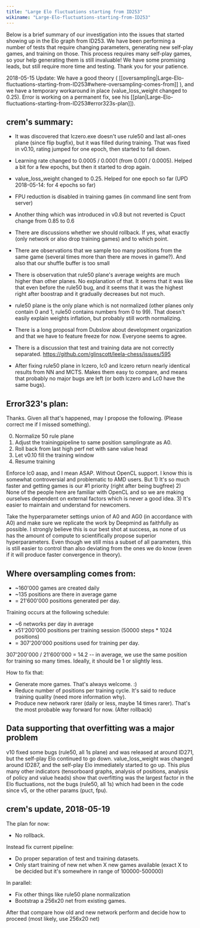 ```yaml
---
title: "Large Elo fluctuations starting from ID253"
wikiname: "Large-Elo-fluctuations-starting-from-ID253"
---
```

Below is a brief summary of our investigation into the issues that started showing up in the Elo graph from ID253. We have been performing a number of tests that require changing parameters, generating new self-play games, and training on those. This process requires many self-play games, so your help generating them is still invaluable! We have some promising leads, but still require more time and testing. Thank you for your patience.

2018-05-15 Update: We have a good theory ( [[oversampling|Large-Elo-fluctuations-starting-from-ID253#where-oversampling-comes-from]] ), and we have a temporary workaround in place (value_loss_weight changed to 0.25). Error is working on a permanent fix, see his [[plan|Large-Elo-fluctuations-starting-from-ID253#error323s-plan]]).

## crem's summary:
* It was discovered that lczero.exe doesn't use rule50 and last all-ones plane (since flip bugfix), but it was filled during training. That was fixed in v0.10, rating jumped for one epoch, then started to fall down.
* Learning rate changed to 0.0005 / 0.0001 (from 0.001 / 0.0005). Helped a bit for a few epochs, but then it started to drop again.
* value_loss_weight changed to 0.25. Helped for one epoch so far (UPD 2018-05-14: for 4 epochs so far)
* FPU reduction is disabled in training games (in command line sent from server)
* Another thing which was introduced in v0.8 but not reverted is Cpuct change from 0.85 to 0.6

* There are discussions whether we should rollback. If yes, what exactly (only network or also drop training games) and to which point.
* There are observations that we sample too many positions from the same game (several times more than there are moves in game?). And also that our shuffle buffer is too small
* There is observation that rule50 plane's average weights are much higher than other planes. No explanation of that. It seems that it was like that even before the rule50 bug, and it seems that it was the highest right after boostrap and it gradually decreases but not much.
* rule50 plane is the only plane which is not normalized (other planes only contain 0 and 1, rule50 contains numbers from 0 to 99). That doesn't easily explain weights inflation, but probably still worth normalizing.
* There is a long proposal from Dubslow about development organization and that we have to feature freeze for now. Everyone seems to agree.
* There is a discussion that test and training data are not correctly separated. https://github.com/glinscott/leela-chess/issues/595
* After fixing rule50 plane in lczero, lc0 and lczero return nearly identical results from NN and MCTS. Makes them easy to compare, and means that probably no major bugs are left (or both lczero and Lc0 have the same bugs).

## Error323's plan:
Thanks. Given all that's happened, may I propose the following. (Please correct me if I missed something).

0. Normalize 50 rule plane 
1. Adjust the trainingpipeline to same position samplingrate as A0. 
2. Roll back from last high perf net with sane value head 
3. Let v0.10 fill the training window 
4. Resume training 

Enforce lc0 asap, and I mean ASAP. Without OpenCL support. I know this is somewhat controversial and problematic to AMD users. But 1) It's so much faster and getting games is our #1 priority (right after being bugfree) 2) None of the people here are familiar with OpenCL and so we are making ourselves dependent on external factors which is never a good idea. 3) It's easier to maintain and understand for newcomers. 

Take the hyperparameter settings union of A0 and AG0 (in accordance with A0) and make sure we replicate the work by Deepmind as faithfully as possible. I strongly believe this is our best shot at success, as none of us has the amount of compute to scientifically propose superior hyperparameters. Even though we still miss a subset of all parameters, this is still easier to control than also deviating from the ones we do know (even if it will produce faster convergence in theory).

## Where oversampling comes from:
* ~160'000 games are created daily
* ~135 positions are there in average game
* = 21'600'000 positions generated per day.

Training occurs at the following schedule:
* ~6 networks per day in average
* x51'200'000 positions per training session (50000 steps * 1024 positions)
* = 307'200'000 positions used for training per day.

307'200'000 / 21'600'000 = 14.2  -- in average, we use the same position for training so many times.
Ideally, it should be 1 or slightly less.

How to fix that:
* Generate more games. That's always welcome. :)
* Reduce number of positions per training cycle. It's said to reduce training quality (need more information why).
* Produce new network rarer (daily or less, maybe 14 times rarer). That's the most probable way forward for now. (After rollback)

## Data supporting that overfitting was a major problem
v10 fixed some bugs (rule50, all 1s plane) and was released at around ID271, but the self-play Elo continued to go down. value_loss_weight was changed around ID287, and the self-play Elo immediately started to go up. This plus many other indicators (tensorboard graphs, analysis of positions, analysis of policy and value heads) show that overfitting was the largest factor in the Elo fluctuations, not the bugs (rule50, all 1s) which had been in the code since v5, or the other params (puct, fpu).

## crem's update, 2018-05-19

The plan for now:

* No rollback.

Instead fix current pipeline:
* Do proper separation of test and training datasets.
* Only start training of new net when X new games available (exact X to be decided but it's somewhere in range of 100000-500000)

In parallel:
* Fix other things like rule50 plane normalization
* Bootstrap a 256x20 net from existing games.

After that compare how old and new network perform and decide how to proceed (most likely, use 256x20 net)